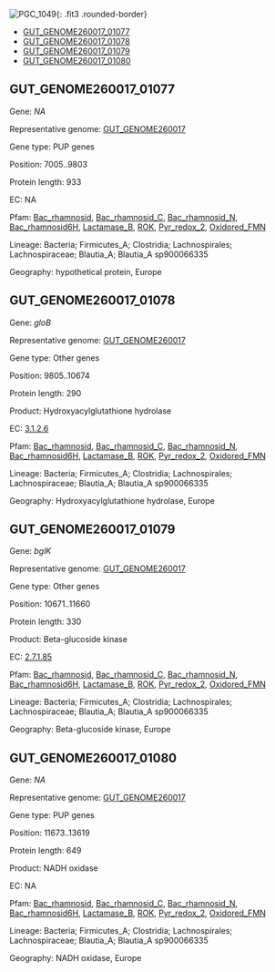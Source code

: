 ![PGC_1049](../static/images/Clusters_figure/PGC_1049.jpg){: .fit3 .rounded-border}

<ul id="myTab" class="nav nav-tabs">
  <li class="active">
        <a href="#tab1" data-toggle="tab">GUT_GENOME260017_01077</a>
  </li>
<li><a href="#tab2" data-toggle="tab">GUT_GENOME260017_01078</a></li>
<li><a href="#tab3" data-toggle="tab">GUT_GENOME260017_01079</a></li>
<li><a href="#tab4" data-toggle="tab">GUT_GENOME260017_01080</a></li>
</ul>

<div id="myTabContent" class="tab-content">
  <div class="tab-pane fade in active" id="tab1">

<h2 id="GUT_GENOME260017_01077">GUT_GENOME260017_01077</h2>
<p>Gene: <em>NA</em>
<p>Representative genome: <a href="https://www.ebi.ac.uk/metagenomics/genomes/MGYG-HGUT-00263">GUT_GENOME260017</a></p>
<p>Gene type: PUP genes</p>
<p>Position: 7005..9803</p>
<p>Protein length: 933</p>
<p>EC: NA</p>
<p>Pfam: <a href="http://pfam.xfam.org/family/Bac_rhamnosid">Bac_rhamnosid</a>, <a href="http://pfam.xfam.org/family/Bac_rhamnosid_C">Bac_rhamnosid_C</a>, <a href="http://pfam.xfam.org/family/Bac_rhamnosid_N">Bac_rhamnosid_N</a>, <a href="http://pfam.xfam.org/family/Bac_rhamnosid6H">Bac_rhamnosid6H</a>, <a href="http://pfam.xfam.org/family/Lactamase_B">Lactamase_B</a>, <a href="http://pfam.xfam.org/family/ROK">ROK</a>, <a href="http://pfam.xfam.org/family/Pyr_redox_2">Pyr_redox_2</a>, <a href="http://pfam.xfam.org/family/Oxidored_FMN">Oxidored_FMN</a></p>
<p>Lineage: Bacteria; Firmicutes_A; Clostridia; Lachnospirales; Lachnospiraceae; Blautia_A; Blautia_A sp900066335</p>
<p>Geography: hypothetical protein, Europe</p>
  </div>

  <div class="tab-pane fade" id="tab2">

<h2 id="GUT_GENOME260017_01078">GUT_GENOME260017_01078</h2>
<p>Gene: <em>gloB</em></p>
<p>Representative genome: <a href="https://www.ebi.ac.uk/metagenomics/genomes/MGYG-HGUT-00263">GUT_GENOME260017</a></p>
<p>Gene type: Other genes</p>
<p>Position: 9805..10674</p>
<p>Protein length: 290</p>
<p>Product: Hydroxyacylglutathione hydrolase</p>
<p>EC: <a href="https://www.brenda-enzymes.org/enzyme.php?ecno=3.1.2.6">3.1.2.6</a></p>
<p>Pfam: <a href="http://pfam.xfam.org/family/Bac_rhamnosid">Bac_rhamnosid</a>, <a href="http://pfam.xfam.org/family/Bac_rhamnosid_C">Bac_rhamnosid_C</a>, <a href="http://pfam.xfam.org/family/Bac_rhamnosid_N">Bac_rhamnosid_N</a>, <a href="http://pfam.xfam.org/family/Bac_rhamnosid6H">Bac_rhamnosid6H</a>, <a href="http://pfam.xfam.org/family/Lactamase_B">Lactamase_B</a>, <a href="http://pfam.xfam.org/family/ROK">ROK</a>, <a href="http://pfam.xfam.org/family/Pyr_redox_2">Pyr_redox_2</a>, <a href="http://pfam.xfam.org/family/Oxidored_FMN">Oxidored_FMN</a></p>
<p>Lineage: Bacteria; Firmicutes_A; Clostridia; Lachnospirales; Lachnospiraceae; Blautia_A; Blautia_A sp900066335</p>
<p>Geography: Hydroxyacylglutathione hydrolase, Europe</p>

  </div>
  <div class="tab-pane fade" id="tab3">

<h2 id="GUT_GENOME260017_01079">GUT_GENOME260017_01079</h2>
<p>Gene: <em>bglK</em></p>
<p>Representative genome: <a href="https://www.ebi.ac.uk/metagenomics/genomes/MGYG-HGUT-00263">GUT_GENOME260017</a></p>
<p>Gene type: Other genes</p>
<p>Position: 10671..11660</p>
<p>Protein length: 330</p>
<p>Product: Beta-glucoside kinase</p>
<p>EC: <a href="https://www.brenda-enzymes.org/enzyme.php?ecno=2.7.1.85">2.7.1.85</a></p>
<p>Pfam: <a href="http://pfam.xfam.org/family/Bac_rhamnosid">Bac_rhamnosid</a>, <a href="http://pfam.xfam.org/family/Bac_rhamnosid_C">Bac_rhamnosid_C</a>, <a href="http://pfam.xfam.org/family/Bac_rhamnosid_N">Bac_rhamnosid_N</a>, <a href="http://pfam.xfam.org/family/Bac_rhamnosid6H">Bac_rhamnosid6H</a>, <a href="http://pfam.xfam.org/family/Lactamase_B">Lactamase_B</a>, <a href="http://pfam.xfam.org/family/ROK">ROK</a>, <a href="http://pfam.xfam.org/family/Pyr_redox_2">Pyr_redox_2</a>, <a href="http://pfam.xfam.org/family/Oxidored_FMN">Oxidored_FMN</a></p>
<p>Lineage: Bacteria; Firmicutes_A; Clostridia; Lachnospirales; Lachnospiraceae; Blautia_A; Blautia_A sp900066335</p>
<p>Geography: Beta-glucoside kinase, Europe</p>

  </div>
  <div class="tab-pane fade" id="tab4">

<h2 id="GUT_GENOME260017_01080">GUT_GENOME260017_01080</h2>
<p>Gene: <em>NA</em></p>
<p>Representative genome: <a href="https://www.ebi.ac.uk/metagenomics/genomes/MGYG-HGUT-00263">GUT_GENOME260017</a></p>
<p>Gene type: PUP genes</p>
<p>Position: 11673..13619</p>
<p>Protein length: 649</p>
<p>Product: NADH oxidase</p>
<p>EC: NA</p>
<p>Pfam: <a href="http://pfam.xfam.org/family/Bac_rhamnosid">Bac_rhamnosid</a>, <a href="http://pfam.xfam.org/family/Bac_rhamnosid_C">Bac_rhamnosid_C</a>, <a href="http://pfam.xfam.org/family/Bac_rhamnosid_N">Bac_rhamnosid_N</a>, <a href="http://pfam.xfam.org/family/Bac_rhamnosid6H">Bac_rhamnosid6H</a>, <a href="http://pfam.xfam.org/family/Lactamase_B">Lactamase_B</a>, <a href="http://pfam.xfam.org/family/ROK">ROK</a>, <a href="http://pfam.xfam.org/family/Pyr_redox_2">Pyr_redox_2</a>, <a href="http://pfam.xfam.org/family/Oxidored_FMN">Oxidored_FMN</a></p>
<p>Lineage: Bacteria; Firmicutes_A; Clostridia; Lachnospirales; Lachnospiraceae; Blautia_A; Blautia_A sp900066335</p>
<p>Geography: NADH oxidase, Europe</p>

  </div>
</div>
